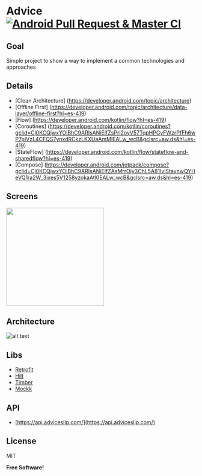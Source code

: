 
# Advice [![Android Pull Request & Master CI](https://github.com/David-Hackro/Advice-Slip/actions/workflows/android-master.yml/badge.svg)](https://github.com/David-Hackro/Advice-Slip/actions/workflows/android-master.yml)

## Goal
Simple project to show a way to implement a common technologies and approaches


## Details
- [Clean Architecture] (https://developer.android.com/topic/architecture)
- [Offline First] (https://developer.android.com/topic/architecture/data-layer/offline-first?hl=es-419)
- [Flow] (https://developer.android.com/kotlin/flow?hl=es-419)
- [Coroutines] (https://developer.android.com/kotlin/coroutines?gclid=Cj0KCQjwxYOiBhC9ARIsANiEIfZsPrl2oyV57TqpHPGyFWzrPfFh6wP7pIVzL4CFQS7ynxdRCkzLKXUaAmMlEALw_wcB&gclsrc=aw.ds&hl=es-419)
- [StateFlow] (https://developer.android.com/kotlin/flow/stateflow-and-sharedflow?hl=es-419)
- [Compose] (https://developer.android.com/jetpack/compose?gclid=Cj0KCQjwxYOiBhC9ARIsANiEIfZAsMrrOjy3ChL5A81IvlStavnwQYHeVQ1ra2W_3ixes5V1258yzokaAtl0EALw_wcB&gclsrc=aw.ds&hl=es-419)


## Screens

<img src="https://user-images.githubusercontent.com/4633870/233509070-1537d1ef-7ab8-414f-8bd7-2b8c38aef873.gif" width="260">

##  Architecture
![alt text](https://i.ibb.co/MCyhNdL/Untitled-Diagram-4.png)

## Libs
- [Retrofit](https://github.com/square/retrofit)
- [Hilt](https://dagger.dev/hilt/)
- [Timber](https://github.com/JakeWharton/timber)
- [Mockk](https://mockk.io/)

## API
- [https://api.adviceslip.com/](https://api.adviceslip.com/)


License
----

MIT


**Free Software!**
